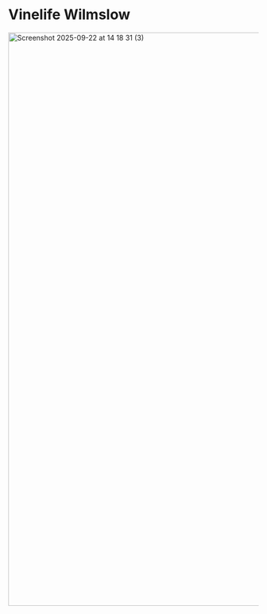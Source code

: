 # Vinelife Wilmslow
<img width="2048" height="1152" alt="Screenshot 2025-09-22 at 14 18 31 (3)" src="https://github.com/user-attachments/assets/3d5674d3-5490-4296-8aa5-18547357a1d9" />
